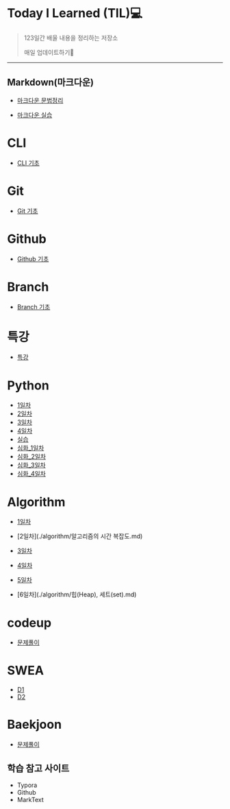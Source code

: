 # Today I Learned (TIL)💻

> 123일간 배울 내용을 정리하는 저장소
> 
> 매일 업데이트하기🙏

___

## Markdown(마크다운)

- [마크다운 문법정리](./markdown/마크다운_문법정리.md)

- [마크다운 실습](./markdown/Markdown_실습.md)

# CLI

- [CLI 기초](./CLI/CLI.md)

# Git

- [Git 기초](./git/git.md)

# Github

- [Github 기초](./github/github.md)

# Branch

- [Branch 기초](./git_branch/Branch.md)

# 특강

- [특강](./special_lecture/0708_lecture)

# Python

- [1일차](./python/1일차.md)
- [2일차](./python/2일차.md)
- [3일차](./python/3일차.md)
- [4일차](./python/4일차.md)
- [실습](./python/실습)
- [심화_1일차](./python/심화_1일차.md)
- [심화_2일차](./python/심화_2일차.md)
- [심화_3일차](./python/심화_3일차.md)
- [심화_4일차](./python/심화_4일차.md)

# Algorithm

- [1일차]()

- [2일차](./algorithm/알고리즘의 시간 복잡도.md)

- [3일차](./algorithm/string.md)

- [4일차](./algorithm/딕셔너리.md)

- [5일차](./algorithm/스택,큐.md)

- [6일차](./algorithm/힙(Heap), 세트(set).md)

# codeup

- [문제풀이](./codeup)

# SWEA

- [D1](./swea/D1)
- [D2](./swea/D2)

# Baekjoon

- [문제풀이](./Baekjoon)

## 학습 참고 사이트

- Typora
- Github
- MarkText